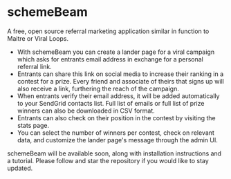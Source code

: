 # schemeBeam

A free, open source referral marketing application similar in function to Maitre or Viral Loops. 

* With schemeBeam you can create a lander page for a viral campaign which asks for entrants email address in exchange for a personal referral link. 
* Entrants can share this link on social media to increase their ranking in a contest for a prize. Every friend and associate of theirs that signs up will also receive a link, furthering the reach of the campaign.
* When entrants verify their email address, it will be added automatically to your SendGrid contacts list. Full list of emails or full list of prize winners can also be downloaded in CSV format.
* Entrants can also check on their position in the contest by visiting the stats page.
* You can select the number of winners per contest, check on relevant data, and customize the lander page's message through the admin UI.

schemeBeam will be available soon, along with installation instructions and a tutorial. Please follow and star the repository if you would like to stay updated.

